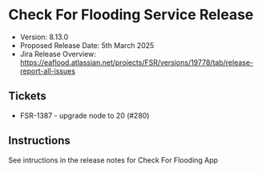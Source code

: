 # Check For Flooding Service Release

* Version: 8.13.0
* Proposed Release Date: 5th March 2025
* Jira Release Overview: https://eaflood.atlassian.net/projects/FSR/versions/19778/tab/release-report-all-issues

## Tickets

  - FSR-1387 - upgrade node to 20 (#280)


## Instructions

See intructions in the release notes for Check For Flooding App
